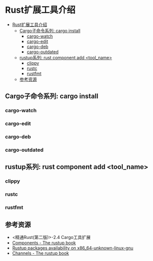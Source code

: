 # Rust扩展工具介绍

<!--ts-->
* [Rust扩展工具介绍](#rust扩展工具介绍)
   * [Cargo子命令系列: cargo install ](#cargo子命令系列-cargo-install-)
      * [cargo-watch](#cargo-watch)
      * [cargo-edit](#cargo-edit)
      * [cargo-deb](#cargo-deb)
      * [cargo-outdated](#cargo-outdated)
   * [rustup系列: rust component add &lt;tool_name&gt;](#rustup系列-rust-component-add-tool_name)
      * [clippy](#clippy)
      * [rustc](#rustc)
      * [rustfmt](#rustfmt)
   * [参考资源](#参考资源)

<!-- Created by https://github.com/ekalinin/github-markdown-toc -->
<!-- Added by: runner, at: Tue Jun 14 15:54:16 UTC 2022 -->

<!--te-->

## Cargo子命令系列: cargo install <binary crate name>

### cargo-watch

### cargo-edit

### cargo-deb

### cargo-outdated

## rustup系列: rust component add <tool_name>

### clippy

### rustc

### rustfmt

## 参考资源

- <精通Rust(第二版)>-2.4 Cargo工具扩展
- [Components - The rustup book](https://rust-lang.github.io/rustup/concepts/components.html)
- [Rustup packages availability on x86_64-unknown-linux-gnu](https://rust-lang.github.io/rustup-components-history/)
- [Channels - The rustup book](https://rust-lang.github.io/rustup/concepts/channels.html#nightly-availability)